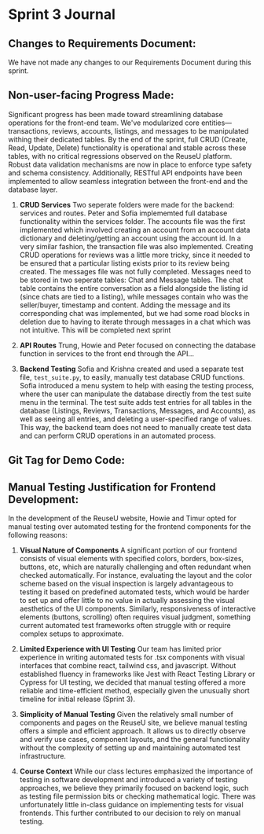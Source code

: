 # Sprint 3 Journal 


## Changes to Requirements Document: 
We have not made any changes to our Requirements Document during this sprint. 


## Non-user-facing Progress Made: 
Significant progress has been made toward streamlining database operations for the front-end team. We've modularized core entities—transactions, reviews, accounts, listings, and messages to be manipulated withing their dedicated tables. By the end of the sprint, full CRUD (Create, Read, Update, Delete) functionality is operational and stable across these tables, with no critical regressions observed on the ReuseU platform. Robust data validation mechanisms are now in place to enforce type safety and schema consistency. Additionally, RESTful API endpoints have been implemented to allow seamless integration between the front-end and the database layer.

1. **CRUD Services**
Two seperate folders were made for the backend: services and routes. Peter and Sofia implememted full database functionality within the services folder. The accounts file was the first implemented which involved creating an account from an account data dictionary and deleting/getting an account using the account id. In a very similar fashion, the transaction file was also implemented. Creating CRUD operations for reviews was a little more tricky, since it needed to be ensured that a particular listing exists prior to its review being created. The messages file was not fully completed. Messages need to be stored in two seperate tables: Chat and Message tables. The chat table contains the entire conversation as a field alongside the listing id (since chats are tied to a listing), while messages contain who was the seller/buyer, timestamp and content. Adding the message and its corresponding chat was implemented, but we had some road blocks in deletion due to having to iterate through messages in a chat which was not intuitive. This will be completed next sprint

2. **API Routes**
Trung, Howie and Peter focused on connecting the database function in services to the front end through the API...

3. **Backend Testing**
Sofia and Krishna created and used a separate test file, `test_suite.py`, to easily, manually test database CRUD functions. Sofia introduced a menu system to help with easing the testing process, where the user can manipulate the database directly from the test suite menu in the terminal. The test suite adds test entries for all tables in the database (Listings, Reviews, Transactions, Messages, and Accounts), as well as seeing all entries, and deleting a user-specified range of values. This way, the backend team does not need to manually create test data and can perform CRUD operations in an automated process.


## Git Tag for Demo Code: 
<!-- put in the last git tag we’ll use for demo code here  -->

## Manual Testing Justification for Frontend Development: 
In the development of the ReuseU website, Howie and Timur opted for manual testing over automated testing for the frontend components for the following reasons: 

1. **Visual Nature of Components**
A significant portion of our frontend consists of visual elements with specified colors, borders, box-sizes, buttons, etc, which are naturally challenging and often redundant when checked automatically. For instance, evaluating the layout and the color scheme based on the visual inspection is largely advantageous to testing it based on predefined automated tests, which would be harder to set up and offer little to no value in actually assessing the visual aesthetics of the UI components. Similarly, responsiveness of interactive elements (buttons, scrolling) often requires visual judgment, something current automated test frameworks often struggle with or require complex setups to approximate. 

2. **Limited Experience with UI Testing**
Our team has limited prior experience in writing automated tests for .tsx components with visual interfaces that combine react, tailwind css, and javascript. Without established fluency in frameworks like Jest with React Testing Library or Cypress for UI testing, we decided that manual testing offered a more reliable and time-efficient method, especially given the unusually short timeline for initial release (Sprint 3). 

3. **Simplicity of Manual Testing**
Given the relatively small number of components and pages on the ReuseU site, we believe manual testing offers a simple and efficient approach. It allows us to directly observe and verify use cases, component layouts, and the general functionality without the complexity of setting up and maintaining automated test infrastructure. 

4. **Course Context**
While our class lectures emphasized the importance of testing in software development and introduced a variety of testing approaches, we believe they primarily focused on backend logic, such as testing file permission bits or checking mathematical logic. There was unfortunately little in-class guidance on implementing tests for visual frontends. This further contributed to our decision to rely on manual testing. 
